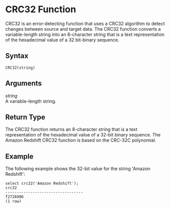 # CRC32 Function<a name="crc32-function"></a>

CRC32 is an error\-detecting function that uses a CRC32 algorithm to detect changes between source and target data\. The CRC32 function converts a variable\-length string into an 8\-character string that is a text representation of the hexadecimal value of a 32 bit\-binary sequence\.

## Syntax<a name="crc32-function-syntax"></a>

```
CRC32(string)
```

## Arguments<a name="crc32-function-arguments"></a>

 *string*   
A variable\-length string\.

## Return Type<a name="crc32-function-return-type"></a>

The CRC32 function returns an 8\-character string that is a text representation of the hexadecimal value of a 32\-bit binary sequence\. The Amazon Redshift CRC32 function is based on the CRC\-32C polynomial\. 

## Example<a name="crc32-function-example"></a>

The following example shows the 32\-bit value for the string 'Amazon Redshift': 

```
select crc32('Amazon Redshift');
crc32
----------------------------------
f2726906 
(1 row)
```